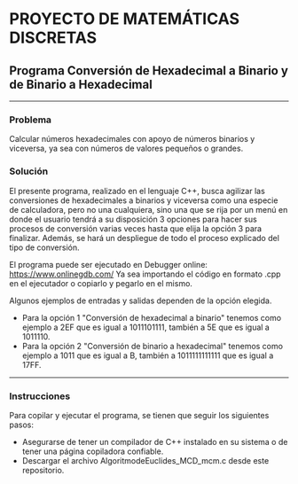 # PROYECTO DE MATEMÁTICAS DISCRETAS

## Programa Conversión de Hexadecimal a Binario y de Binario a Hexadecimal
------------
### Problema

Calcular números hexadecimales con apoyo de números binarios y viceversa, ya sea con números de valores pequeños o grandes.

### Solución

El presente programa, realizado en el lenguaje C++, busca agilizar las conversiones de hexadecimales a binarios y viceversa como una especie de calculadora, pero no una cualquiera, sino una que se rija por un menú en donde el usuario tendrá a su disposición 3 opciones para hacer sus procesos de conversión varias veces hasta que elija la opción 3 para finalizar.
Además, se hará un despliegue de todo el proceso explicado del tipo de conversión.

El programa puede ser ejecutado en Debugger online: https://www.onlinegdb.com/
Ya sea importando el código en formato .cpp en el ejecutador o copiarlo y pegarlo en el mismo.

Algunos ejemplos de entradas y salidas dependen de la opción elegida.
- Para la opción 1 "Conversión de hexadecimal a binario" tenemos como ejemplo a 2EF que es igual a 1011101111, también a 5E que es igual a 1011110.
- Para la opción 2 "Conversión de binario a hexadecimal" tenemos como ejemplo a 1011 que es igual a B, también a 1011111111111 que es igual a 17FF.
------------
### Instrucciones

Para copilar y ejecutar el programa, se tienen que seguir los siguientes pasos:
- Asegurarse de tener un compilador de C++ instalado en su sistema o de tener una página copiladora confiable.
- Descargar el archivo AlgoritmodeEuclides_MCD_mcm.c desde este repositorio.
